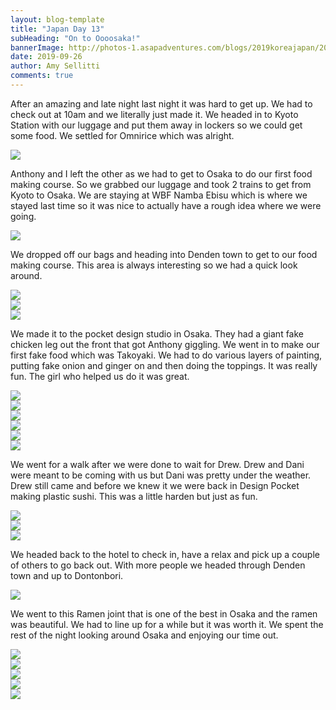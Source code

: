 ```yaml
---
layout: blog-template
title: "Japan Day 13"
subHeading: "On to Oooosaka!"
bannerImage: http://photos-1.asapadventures.com/blogs/2019koreajapan/2019-09-26/IMG_2250.jpg_compressed.JPEG
date: 2019-09-26
author: Amy Sellitti
comments: true
---
```


After an amazing and late night last night it was hard to get up. We had to check out at 10am and we literally just made it. We headed in to Kyoto Station with our luggage and put them away in lockers so we could get some food. We settled for Omnirice which was alright.

<div class="center-image"><img src="http://photos-1.asapadventures.com/blogs/2019koreajapan/2019-09-26/IMG_20190926_112636.jpg_compressed.JPEG"/></div>

Anthony and I left the other as we had to get to Osaka to do our first food making course. So we grabbed our luggage and took 2 trains to get from Kyoto to Osaka. We are staying at WBF Namba Ebisu which is where we stayed last time so it was nice to actually have a rough idea where we were going.

<div class="center-image"><img src="http://photos-1.asapadventures.com/blogs/2019koreajapan/2019-09-26/IMG_20190926_131123.jpg_compressed.JPEG"/></div>

We dropped off our bags and heading into Denden town to get to our food making course. This area is always interesting so we had a quick look around.

<div class="center-image"><img src="http://photos-1.asapadventures.com/blogs/2019koreajapan/2019-09-26/IMG_20190926_133606.jpg_compressed.JPEG"/></div>
<div class="center-image"><img src="http://photos-1.asapadventures.com/blogs/2019koreajapan/2019-09-26/IMG_20190926_133915.jpg_compressed.JPEG"/></div>
<div class="center-image"><img src="http://photos-1.asapadventures.com/blogs/2019koreajapan/2019-09-26/IMG_20190926_134438.jpg_compressed.JPEG"/></div>

We made it to the pocket design studio in Osaka. They had a giant fake chicken leg out the front that got Anthony giggling. We went in to make our first fake food which was Takoyaki. We had to do various layers of painting, putting fake onion and ginger on and then doing the toppings. It was really fun. The girl who helped us do it was great.

<div class="center-image"><img src="http://photos-1.asapadventures.com/blogs/2019koreajapan/2019-09-26/IMG_20190926_140053.jpg_compressed.JPEG"/></div>
<div class="center-image"><img src="http://photos-1.asapadventures.com/blogs/2019koreajapan/2019-09-26/IMG_20190926_135452.jpg_compressed.JPEG"/></div>
<div class="center-image"><img src="http://photos-1.asapadventures.com/blogs/2019koreajapan/2019-09-26/IMG_20190926_140429.jpg_compressed.JPEG"/></div>
<div class="center-image"><img src="http://photos-1.asapadventures.com/blogs/2019koreajapan/2019-09-26/IMG_20190926_141133.jpg_compressed.JPEG"/></div>
<div class="center-image"><img src="http://photos-1.asapadventures.com/blogs/2019koreajapan/2019-09-26/IMG_20190926_142529.jpg_compressed.JPEG"/></div>
<div class="center-image"><img src="http://photos-1.asapadventures.com/blogs/2019koreajapan/2019-09-26/IMG_20190926_142644.jpg_compressed.JPEG"/></div>

We went for a walk after we were done to wait for Drew. Drew and Dani were meant to be coming with us but Dani was pretty under the weather. Drew still came and before we knew it we were back in Design Pocket making plastic sushi. This was a little harden but just as fun.

<div class="center-image"><img src="http://photos-1.asapadventures.com/blogs/2019koreajapan/2019-09-26/IMG_20190926_150408.jpg_compressed.JPEG"/></div>
<div class="center-image"><img src="http://photos-1.asapadventures.com/blogs/2019koreajapan/2019-09-26/IMG_20190926_150420.jpg_compressed.JPEG"/></div>
<div class="center-image"><img src="http://photos-1.asapadventures.com/blogs/2019koreajapan/2019-09-26/IMG_20190926_150811.jpg_compressed.JPEG"/></div>

We headed back to the hotel to check in, have a relax and pick up a couple of others to go back out. With more people we headed through Denden town and up to Dontonbori.

<div class="center-image"><img src="http://photos-1.asapadventures.com/blogs/2019koreajapan/2019-09-26/IMG_2238.jpg_compressed.JPEG"/></div>

We went to this Ramen joint that is one of the best in Osaka and the ramen was beautiful. We had to line up for a while but it was worth it. We spent the rest of the night looking around Osaka and enjoying our time out.

<div class="center-image"><img src="http://photos-1.asapadventures.com/blogs/2019koreajapan/2019-09-26/IMG_2250.jpg_compressed.JPEG"/></div>
<div class="center-image"><img src="http://photos-1.asapadventures.com/blogs/2019koreajapan/2019-09-26/IMG_20190926_192347.jpg_compressed.JPEG"/></div>
<div class="center-image"><img src="http://photos-1.asapadventures.com/blogs/2019koreajapan/2019-09-26/IMG_20190926_200303.jpg_compressed.JPEG"/></div>
<div class="center-image"><img src="http://photos-1.asapadventures.com/blogs/2019koreajapan/2019-09-26/IMG_2253.jpg_compressed.JPEG"/></div>
<div class="center-image"><img src="http://photos-1.asapadventures.com/blogs/2019koreajapan/2019-09-26/IMG_2267.jpg_compressed.JPEG"/></div>
